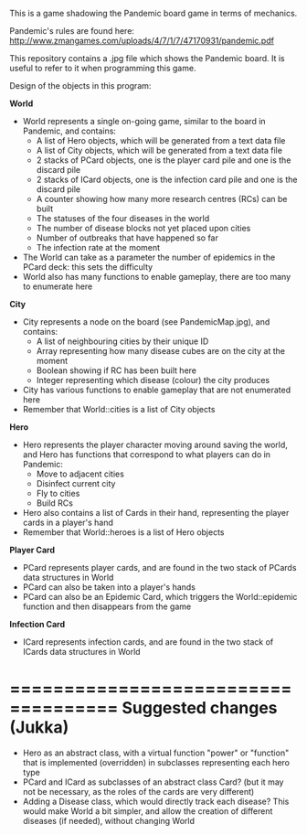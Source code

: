 This is a game shadowing the Pandemic board game in terms of mechanics.

Pandemic's rules are found here: http://www.zmangames.com/uploads/4/7/1/7/47170931/pandemic.pdf

This repository contains a .jpg file which shows the Pandemic board. It is useful to refer to it when programming this game.


Design of the objects in this program:

**World**

* World represents a single on-going game, similar to the board in Pandemic, and contains:
    * A list of Hero objects, which will be generated from a text data file
    * A list of City objects, which will be generated from a text data file
    * 2 stacks of PCard objects, one is the player card pile and one is the discard pile
    * 2 stacks of ICard objects, one is the infection card pile and one is the discard pile
    * A counter showing how many more research centres (RCs) can be built
    * The statuses of the four diseases in the world
    * The number of disease blocks not yet placed upon cities
    * Number of outbreaks that have happened so far
    * The infection rate at the moment
* The World can take as a parameter the number of epidemics in the PCard deck: this sets the difficulty
* World also has many functions to enable gameplay, there are too many to enumerate here

**City**

* City represents a node on the board (see PandemicMap.jpg), and contains:
    * A list of neighbouring cities by their unique ID
    * Array representing how many disease cubes are on the city at the moment
    * Boolean showing if RC has been built here
    * Integer representing which disease (colour) the city produces
* City has various functions to enable gameplay that are not enumerated here
* Remember that World::cities is a list of City objects

**Hero**

* Hero represents the player character moving around saving the world, and Hero has functions that correspond to what players can do in Pandemic:
    * Move to adjacent cities
    * Disinfect current city
    * Fly to cities
    * Build RCs
* Hero also contains a list of Cards in their hand, representing the player cards in a player's hand
* Remember that World::heroes is a list of Hero objects

**Player Card**

* PCard represents player cards, and are found in the two stack of PCards data structures in World
* PCard can also be taken into a player's hands
* PCard can also be an Epidemic Card, which triggers the World::epidemic function and then disappears from the game

**Infection Card**

* ICard represents infection cards, and are found in the two stack of ICards data structures in World


====================================
Suggested changes (Jukka)
====================================
+ Hero as an abstract class, with a virtual function "power" or "function" that is implemented (overridden) in
  subclasses representing each hero type
+ PCard and ICard as subclasses of an abstract class Card? (but it may not be necessary,
  as the roles of the cards are very different)
+ Adding a Disease class, which would directly track each disease? This would make World a bit simpler,
  and allow the creation of different diseases (if needed), without changing World



